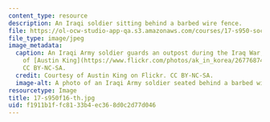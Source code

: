 ```yaml
---
content_type: resource
description: An Iraqi soldier sitting behind a barbed wire fence.
file: https://ol-ocw-studio-app-qa.s3.amazonaws.com/courses/17-s950-social-science-and-the-iraq-and-syrian-wars-fall-2016/f1911b1ffc8133b4ec368d0c2d77d046_17-s950f16-th.jpg
file_type: image/jpeg
image_metadata:
  caption: An Iraqi Army soldier guards an outpost during the Iraq War, 2008. Courtesy
    of [Austin King](https://www.flickr.com/photos/ak_in_korea/2677687491/) on Flickr.
    CC BY-NC-SA.
  credit: Courtesy of Austin King on Flickr. CC BY-NC-SA.
  image-alt: A photo of an Iraqi Army soldier seated behind a barbed wire fence.
resourcetype: Image
title: 17-s950f16-th.jpg
uid: f1911b1f-fc81-33b4-ec36-8d0c2d77d046
---
```

